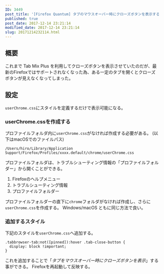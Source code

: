 ```yaml
---
ID: 3449
post_title: '[Firefox Quantum] タブのマウスオーバー時にクローズボタンを表示する方法'
published: true
post_date: 2017-12-14 23:21:14
modified_date: 2017-12-14 23:21:14
slug: 20171214232114.html
---
```

<h2>概要</h2>

これまで Tab Mix Plus を利用してクローズボタンを表示させていたのだが、最新のFirefoxではサポートされなくなった為、ある一定のタブを開くとクローズボタンが見えなくなってしまった。

<h2>設定</h2>

<code>userChrome.css</code>にスタイルを定義するだけで表示可能になる。

<h3>userChrome.cssを作成する</h3>

プロファイルフォルダ内に<code>userChrome.css</code>がなければ作成する必要がある。
(以下はmacOSでのファイルパス)

<pre><code>/Users/hiro/Library/Application Support/Firefox/Profiles/xxxx.default/chrome/userChrome.css
</code></pre>

プロファイルフォルダは、トラブルシューティング情報の「プロファイルフォルダー」から開くことができる。

<ol>
<li>Firefoxのヘルプメニュー</li>
<li>トラブルシューティング情報</li>
<li>プロファイルフォルダー</li>
</ol>

プロファイルフォルダーの直下に<code>chrome</code>フォルダがなければ作成し、さらに<code>userChrome.css</code>を作成する。
Windows/macOS ともに同じ方法で良い。

<h3>追加するスタイル</h3>

下記のスタイルを<code>userChrome.css</code>へ追加する。

<pre><code class="language-css">.tabbrowser-tab:not([pinned]):hover .tab-close-button {
  display: block !important;
}
</code></pre>

これを追加することで「<em>タブをマウスオーバー時にクローズボタンを表示</em>」する事ができる。
Firefoxを再起動して反映する。